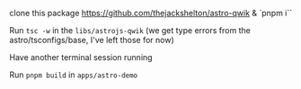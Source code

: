 clone this package https://github.com/thejackshelton/astro-qwik & `pnpm i``

Run `tsc -w` in the `libs/astrojs-qwik`
(we get type errors from the astro/tsconfigs/base, I've left those for now)

Have another terminal session running

Run `pnpm build` in `apps/astro-demo`